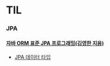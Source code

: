 # TIL

### JPA
#### [자바 ORM 표준 JPA 프로그래밍(김영한 지음)](http://www.kyobobook.co.kr/product/detailViewKor.laf?ejkGb=KOR&mallGb=KOR&barcode=9788960777330&orderClick=LAG&Kc=)
* [JPA 데이터 타입](https://github.com/minomi/TIL/blob/master/Java/JPA/hello-jpa/Type.md)
